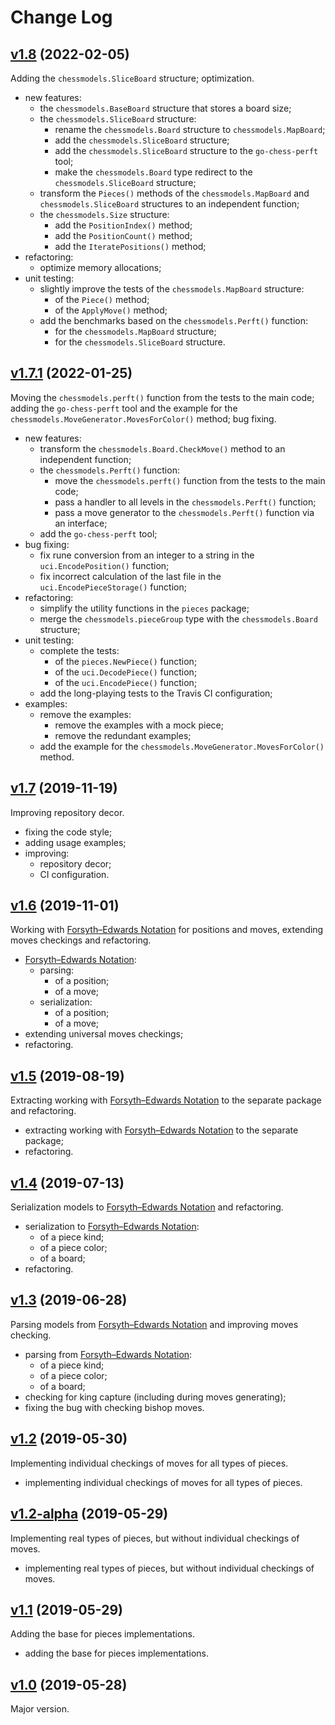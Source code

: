# Change Log

## [v1.8](https://github.com/thewizardplusplus/go-chess-models/tree/v1.8) (2022-02-05)

Adding the `chessmodels.SliceBoard` structure; optimization.

- new features:
  - the `chessmodels.BaseBoard` structure that stores a board size;
  - the `chessmodels.SliceBoard` structure:
    - rename the `chessmodels.Board` structure to `chessmodels.MapBoard`;
    - add the `chessmodels.SliceBoard` structure;
    - add the `chessmodels.SliceBoard` structure to the `go-chess-perft` tool;
    - make the `chessmodels.Board` type redirect to the `chessmodels.SliceBoard` structure;
  - transform the `Pieces()` methods of the `chessmodels.MapBoard` and `chessmodels.SliceBoard` structures to an independent function;
  - the `chessmodels.Size` structure:
    - add the `PositionIndex()` method;
    - add the `PositionCount()` method;
    - add the `IteratePositions()` method;
- refactoring:
  - optimize memory allocations;
- unit testing:
  - slightly improve the tests of the `chessmodels.MapBoard` structure:
    - of the `Piece()` method;
    - of the `ApplyMove()` method;
  - add the benchmarks based on the `chessmodels.Perft()` function:
    - for the `chessmodels.MapBoard` structure;
    - for the `chessmodels.SliceBoard` structure.

## [v1.7.1](https://github.com/thewizardplusplus/go-chess-models/tree/v1.7.1) (2022-01-25)

Moving the `chessmodels.perft()` function from the tests to the main code; adding the `go-chess-perft` tool and the example for the `chessmodels.MoveGenerator.MovesForColor()` method; bug fixing.

- new features:
  - transform the `chessmodels.Board.CheckMove()` method to an independent function;
  - the `chessmodels.Perft()` function:
    - move the `chessmodels.perft()` function from the tests to the main code;
    - pass a handler to all levels in the `chessmodels.Perft()` function;
    - pass a move generator to the `chessmodels.Perft()` function via an interface;
  - add the `go-chess-perft` tool;
- bug fixing:
  - fix rune conversion from an integer to a string in the `uci.EncodePosition()` function;
  - fix incorrect calculation of the last file in the `uci.EncodePieceStorage()` function;
- refactoring:
  - simplify the utility functions in the `pieces` package;
  - merge the `chessmodels.pieceGroup` type with the `chessmodels.Board` structure;
- unit testing:
  - complete the tests:
    - of the `pieces.NewPiece()` function;
    - of the `uci.DecodePiece()` function;
    - of the `uci.EncodePiece()` function;
  - add the long-playing tests to the Travis CI configuration;
- examples:
  - remove the examples:
    - remove the examples with a mock piece;
    - remove the redundant examples;
  - add the example for the `chessmodels.MoveGenerator.MovesForColor()` method.

## [v1.7](https://github.com/thewizardplusplus/go-chess-models/tree/v1.7) (2019-11-19)

Improving repository decor.

- fixing the code style;
- adding usage examples;
- improving:
  - repository decor;
  - CI configuration.

## [v1.6](https://github.com/thewizardplusplus/go-chess-models/tree/v1.6) (2019-11-01)

Working with [Forsyth–Edwards Notation](https://en.wikipedia.org/wiki/Forsyth–Edwards_Notation) for positions and moves, extending moves checkings and refactoring.

- [Forsyth–Edwards Notation](https://en.wikipedia.org/wiki/Forsyth–Edwards_Notation):
  - parsing:
    - of a position;
    - of a move;
  - serialization:
    - of a position;
    - of a move;
- extending universal moves checkings;
- refactoring.

## [v1.5](https://github.com/thewizardplusplus/go-chess-models/tree/v1.5) (2019-08-19)

Extracting working with [Forsyth–Edwards Notation](https://en.wikipedia.org/wiki/Forsyth–Edwards_Notation) to the separate package and refactoring.

- extracting working with [Forsyth–Edwards Notation](https://en.wikipedia.org/wiki/Forsyth–Edwards_Notation) to the separate package;
- refactoring.

## [v1.4](https://github.com/thewizardplusplus/go-chess-models/tree/v1.4) (2019-07-13)

Serialization models to [Forsyth–Edwards Notation](https://en.wikipedia.org/wiki/Forsyth–Edwards_Notation) and refactoring.

- serialization to [Forsyth–Edwards Notation](https://en.wikipedia.org/wiki/Forsyth–Edwards_Notation):
  - of a piece kind;
  - of a piece color;
  - of a board;
- refactoring.

## [v1.3](https://github.com/thewizardplusplus/go-chess-models/tree/v1.3) (2019-06-28)

Parsing models from [Forsyth–Edwards Notation](https://en.wikipedia.org/wiki/Forsyth–Edwards_Notation) and improving moves checking.

- parsing from [Forsyth–Edwards Notation](https://en.wikipedia.org/wiki/Forsyth–Edwards_Notation):
  - of a piece kind;
  - of a piece color;
  - of a board;
- checking for king capture (including during moves generating);
- fixing the bug with checking bishop moves.

## [v1.2](https://github.com/thewizardplusplus/go-chess-models/tree/v1.2) (2019-05-30)

Implementing individual checkings of moves for all types of pieces.

- implementing individual checkings of moves for all types of pieces.

## [v1.2-alpha](https://github.com/thewizardplusplus/go-chess-models/tree/v1.2-alpha) (2019-05-29)

Implementing real types of pieces, but without individual checkings of moves.

- implementing real types of pieces, but without individual checkings of moves.

## [v1.1](https://github.com/thewizardplusplus/go-chess-models/tree/v1.1) (2019-05-29)

Adding the base for pieces implementations.

- adding the base for pieces implementations.

## [v1.0](https://github.com/thewizardplusplus/go-chess-models/tree/v1.0) (2019-05-28)

Major version.
